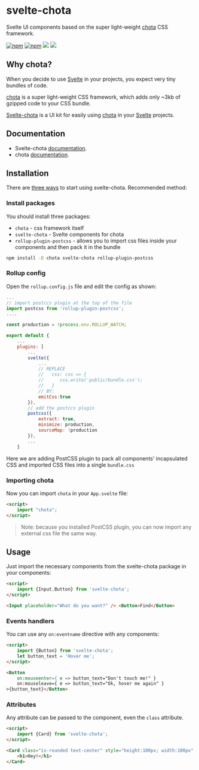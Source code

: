 # svelte-chota
Svelte UI components based on the super light-weight [chota](https://jenil.github.io/chota/) CSS framework.

[![npm](https://img.shields.io/npm/v/svelte-chota)](https://www.npmjs.com/package/svelte-chota)   [![npm](https://img.shields.io/npm/dt/svelte-chota)](https://www.npmjs.com/package/svelte-chota)    [![](https://github.com/AlexxNB/svelte-chota/workflows/Publish%20on%20NPM/badge.svg)](https://github.com/AlexxNB/svelte-chota/actions?workflow=Publish+on+NPM)    [![](https://github.com/AlexxNB/svelte-chota/workflows/Build%20Documentation/badge.svg)](https://github.com/AlexxNB/svelte-chota/actions?workflow=Build+Documentation)

## Why chota?

When you decide to use [Svelte](https://svelte.dev) in your projects, you expect very tiny bundles of code.

[chota](https://jenil.github.io/chota/) is a super light-weight CSS framework, which adds only ~3kb of gzipped code to your CSS bundle.

[Svelte-chota](https://github.com/AlexxNB/svelte-chota) is a UI kit for easily using [chota](https://jenil.github.io/chota/) in your [Svelte](https://svelte.dev) projects.

## Documentation
* Svelte-chota [documentation](https://alexxnb.github.io/svelte-chota).
* chota [documentation](https://jenil.github.io/chota/).

## Installation

There are [three ways](https://alexxnb.github.io/svelte-chota/#install) to start using svelte-chota. Recommended method:

### Install packages
You should install three packages:

* `chota` - css framework itself
* `svelte-chota` - Svelte components for chota
* `rollup-plugin-postcss` - allows you to import css files inside your components and then pack it in the bundle

```bash
npm install -D chota svelte-chota rollup-plugin-postcss
```

### Rollup config

Open the `rollup.config.js` file and edit the config as shown:

```javascript
...
// import postccs plugin at the top of the file
import postcss from 'rollup-plugin-postcss';
....

const production = !process.env.ROLLUP_WATCH;

export default {
    ...
    plugins: [  
        ...
        svelte({
            ...
            // REPLACE
            //   css: css => {
            //      css.write('public/bundle.css');
            //   }
            // BY:
            emitCss:true
        }),
        // add the postccs plugin
        postcss({
			extract: true,
			minimize: production,
			sourceMap: !production
		}),
        ...
    ]
```

Here we are adding PostCSS plugin to pack all components' incapsulated CSS and imported CSS files into a single `bundle.css`

### Importing chota

Now you can import `chota` in your `App.svelte` file:

```html
<script>
    import "chota";
</script>
```

> Note: because you installed PostCSS plugin, you can now import any external css file the same way.

## Usage

Just import the necessary components from the svelte-chota package in your components:

```html
<script>
    import {Input,Button} from 'svelte-chota';
</script>

<Input placeholder="What do you want?" /> <Button>Find</Button>
```

### Events handlers

You can use any `on:eventname` directive with any components:

```html
<script>
    import {Button} from 'svelte-chota';
    let button_text = 'Hover me';
</script>

<Button 
    on:mouseenter={ e => button_text="Don't touch me!" }
    on:mouseleave={ e => button_text="Ok, hover me again" }
>{button_text}</Button>
```
### Attributes

Any attribute can be passed to the component, even the `class` attribute.

```html
<script>
    import {Card} from 'svelte-chota';
</script>

<Card class="is-rounded text-center" style="height:100px; width:100px" title="Hello">
    <h1>Hey!</h1>
</Card>
```
